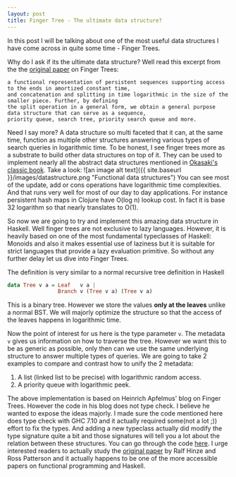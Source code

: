 ```yaml
---
layout: post
title: Finger Tree - The ultimate data structure?
---
```


In this post I will be talking about one of the most useful data structures I have come across in quite some time - Finger Trees.

Why do I ask if its the ultimate data structure? Well read this excerpt from the the [original paper](http://www.staff.city.ac.uk/~ross/papers/FingerTree.pdf) on Finger Trees:

```
a functional representation of persistent sequences supporting access to the ends in amortized constant time, 
and concatenation and splitting in time logarithmic in the size of the smaller piece. Further, by defining 
the split operation in a general form, we obtain a general purpose data structure that can serve as a sequence, 
priority queue, search tree, priority search queue and more.
```
Need I say more? A data structure so multi faceted that it can, at the same time, function as multiple other structures answering various types of search queries in logarithmic time.
To be honest, I see finger trees more as a substrate to build other data structures on top of it. They can be used to implement nearly all the abstract data structures mentioned in [Okasaki's classic book](http://www.cs.cmu.edu/~rwh/theses/okasaki.pdf). Take a look:
![an image alt text]({{ site.baseurl }}/images/datastructure.png "Functional data structures")
You can see most of the update, add or cons operations have logarithmic time complexities. And that runs very well for most of our day to day applications. For instance persistent hash maps in Clojure have O(log n) lookup cost. In fact it is base 32 logarithm so that nearly translates to O(1).

So now we are going to try and implement this amazing data structure in Haskell. Well finger trees are not exclusive to lazy languages. However, it is heavily based on one of the most fundamental typeclasses of Haskell: Monoids and also it makes essential use of laziness but it is suitable for strict languages that provide a lazy evaluation primitive. So without any further delay let us dive into Finger Trees.

The definition is very similar to a normal recursive tree definition in Haskell
```haskell
data Tree v a = Leaf   v a | 
                Branch v (Tree v a) (Tree v a)
```
This is a binary tree. However we store the values **only at the leaves** unlike a normal BST. We will majorly optimize the structure so that the access of the leaves happens in logarithmic time. 

Now the point of interest for us here is the type parameter `v`. The metadata `v` gives us information on how to traverse the tree. However we want this to be as generic as possible, only then can we use the same underlying structure to answer multiple types of queries. We are going to take 2 examples to compare and contrast how to unify the 2 metadata: 
1. A list (linked list to be precise) with logarithmic random access.
2. A priority queue with logarithmic peek.

The above implementation is based on Heinrich Apfelmus' blog on Finger Trees. However the code in his blog does not type check. I believe he wanted to expose the ideas majorly. I made sure the code mentioned here does type check with GHC 7.10 and it actually required some(not a lot ;)) effort to fix the types. And adding a new typeclass actually did modify the type signature quite a bit and those signatures will tell you a lot about the relation between these structures. You can go through the code [here](https://github.com/Abhiroop/HaskAl/blob/master/FingerTree.hs). I urge interested readers to actually study the [original paper](http://www.staff.city.ac.uk/~ross/papers/FingerTree.pdf) by Ralf Hinze and Ross Patterson and it actually happens to be one of the more accessible papers on functional programming and Haskell.